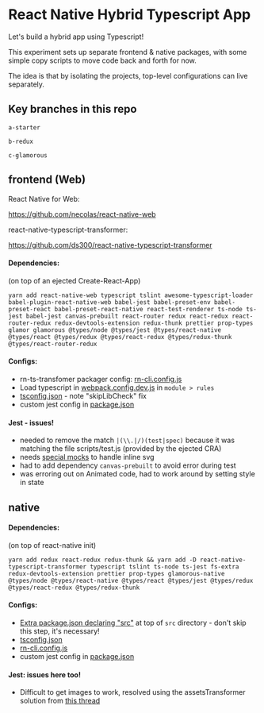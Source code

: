 # React Native Hybrid Typescript App

Let's build a hybrid app using Typescript!

This experiment sets up separate frontend & native packages, with some simple copy scripts to move code back and forth for now.

The idea is that by isolating the projects, top-level configurations can live separately.

## Key branches in this repo

`a-starter`

`b-redux`

`c-glamorous`

## frontend (Web)

React Native for Web:

https://github.com/necolas/react-native-web

react-native-typescript-transformer:

https://github.com/ds300/react-native-typescript-transformer

#### Dependencies:

(on top of an ejected Create-React-App)

`yarn add react-native-web typescript tslint awesome-typescript-loader babel-plugin-react-native-web babel-jest babel-preset-env babel-preset-react babel-preset-react-native react-test-renderer ts-node ts-jest babel-jest canvas-prebuilt react-router redux react-redux react-router-redux redux-devtools-extension redux-thunk prettier prop-types glamor glamorous @types/node @types/jest @types/react-native @types/react @types/redux @types/react-redux @types/redux-thunk @types/react-router-redux`

#### Configs:

- rn-ts-transfomer packager config: [rn-cli.config.js](packages/frontend/rn-cli.config.js)
- Load typescript in [webpack.config.dev.js](packages/frontend/webpack.config.dev.js) in `module > rules`
- [tsconfig.json](packages/frontend/tsconfig.json) - note "skipLibCheck" fix
- custom jest config in [package.json](packages/frontend/package.json)

#### Jest - issues!

- needed to remove the match `|(\\.|/)(test|spec)` because it was matching the file scripts/test.js (provided by the ejected CRA)
- needs [special mocks](https://facebook.github.io/jest/docs/en/webpack.html) to handle inline svg
- had to add dependency `canvas-prebuilt` to avoid error during test
- was erroring out on Animated code, had to work around by setting style in state

## native

#### Dependencies:

(on top of react-native init)

`yarn add redux react-redux redux-thunk && yarn add -D react-native-typescript-transformer typescript tslint ts-node ts-jest fs-extra redux-devtools-extension prettier prop-types glamorous-native @types/node @types/react-native @types/react @types/jest @types/redux @types/react-redux @types/redux-thunk`

#### Configs:

- [Extra package.json declaring "src"](packages/native/src/package.json) at top of `src` directory - don't skip this step, it's necessary!
- [tsconfig.json](packages/native/tsconfig.json)
- [rn-cli.config.js](packages/native/rn-cli.config.js)
- custom jest config in [package.json](packages/native/package.json)


#### Jest: issues here too!

- Difficult to get images to work, resolved using the assetsTransformer solution from [this thread](https://github.com/facebook/jest/issues/2663)
